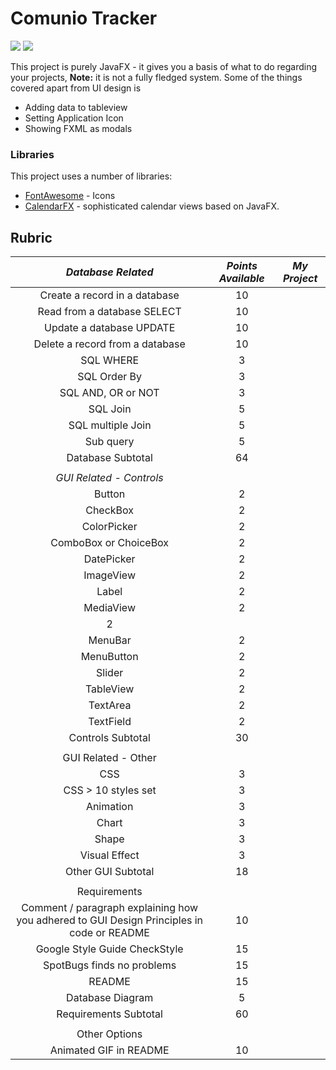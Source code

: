 # Comunio Tracker

![](https://cdn.dribbble.com/users/1122111/screenshots/4828191/comunio_rebrand_animation_v6.gif) 
![](https://thumbs.gfycat.com/BrilliantEllipticalBobolink-size_restricted.gif) 
 

This project is purely JavaFX - it gives you a basis of what to do regarding your projects, 
**Note:** it is not a fully fledged system. Some of the things covered apart from UI design is

  - Adding data to tableview
  - Setting Application Icon
  - Showing FXML as modals

### Libraries

This project uses a number of libraries:

* [FontAwesome](https://bintray.com/jerady/maven/FontAwesomeFX/9.1.2) - Icons
* [CalendarFX](https://github.com/dlemmermann/CalendarFX) - sophisticated calendar views based on 
JavaFX.

## Rubric
*Database Related*|*Points Available*|*My Project*
:-----:|:-----:|:-----:
Create a record in a database|10| 
Read from a database SELECT|10| 
Update a database UPDATE|10| 
Delete a record from a database|10| 
SQL WHERE|3| 
SQL Order By|3| 
SQL AND, OR or NOT|3| 
SQL Join|5| 
SQL multiple Join|5| 
Sub query|5| 
Database Subtotal|64| 
 | | 
*GUI Related - Controls*| | 
Button|2| 
CheckBox|2| 
ColorPicker|2| 
ComboBox or ChoiceBox|2| 
DatePicker|2| 
ImageView|2| 
Label|2| 
MediaView|2| 
 |2| 
MenuBar|2| 
MenuButton|2| 
Slider|2| 
TableView|2| 
TextArea|2| 
TextField|2| 
Controls Subtotal|30| 
 | | 
GUI Related - Other| | 
CSS|3| 
CSS > 10 styles set |3| 
Animation|3| 
Chart|3| 
Shape|3| 
Visual Effect|3| 
Other GUI Subtotal|18| 
 | | 
Requirements| | 
Comment / paragraph explaining how you adhered to GUI Design Principles in code or README|10| 
Google Style Guide CheckStyle|15| 
SpotBugs finds no problems|15| 
README|15| 
Database Diagram|5| 
Requirements Subtotal|60| 
 | | 
Other Options| | 
Animated GIF in README|10| 
